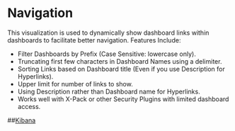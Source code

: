 # Navigation
This visualization is used to dynamically show dashboard links within dashboards to facilitate better navigation.
Features Include:
- Filter Dashboards by Prefix (Case Sensitive: lowercase only).
- Truncating first few characters in Dashboard Names using a delimiter.
- Sorting Links based on Dashboard title (Even if you use Description for Hyperlinks).
- Upper limit for number of links to show.
- Using Description rather than Dashboard name for Hyperlinks.
- Works well with X-Pack or other Security Plugins with limited dashboard access.

##[Kibana](https://www.elastic.co/downloads/past-releases/kibana-6-2-2 "Kibana")
